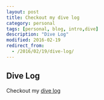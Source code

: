 ```yaml
---
layout: post
title: Checkout my dive log
category: personal
tags: [personal, blog, intro,dive]
description: "Dive Log"
modified: 2016-02-19
redirect_from:
  - /2016/02/19/dive-log/
---
```


## Dive Log

Checkout my [dive log](/divelog.html)
